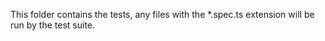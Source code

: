 This folder contains the tests, any files with the \*.spec.ts extension will be run by the test suite.
